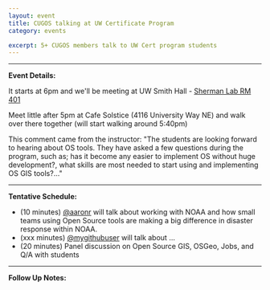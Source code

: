 ```yaml
---
layout: event
title: CUGOS talking at UW Certificate Program
category: events

excerpt: 5+ CUGOS members talk to UW Cert program students
---
```

 
---
__Event Details:__

It starts at 6pm  and we'll be meeting at UW Smith Hall - [Sherman Lab RM 401](http://www.washington.edu/maps/#!/smi)

Meet little after 5pm at Cafe Solstice (4116 University Way NE) and walk over there together (will start walking around 5:40pm) 

This comment came from the instructor:
"The students are looking forward to hearing about OS tools.  They have asked a few questions during the program, such as; has it become any easier to implement OS without huge development?, what skills are most needed to start using and implementing OS GIS tools?..."

---
__Tentative Schedule:__

- (10 minutes) [@aaronr](https://github.com/aaronr) will talk about working with NOAA and how small teams using Open Source tools are making a big difference in disaster response within NOAA.
- (xxx minutes) [@mygithubuser](https://github.com/mygithubuser) will talk about ...
- (20 minutes) Panel discussion on Open Source GIS, OSGeo, Jobs, and Q/A with students


---
__Follow Up Notes:__